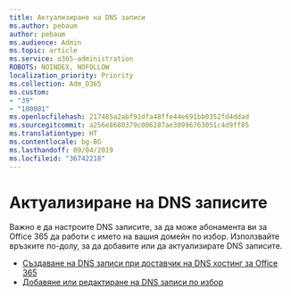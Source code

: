 ```yaml
---
title: Актуализиране на DNS записи
ms.author: pebaum
author: pebaum
ms.audience: Admin
ms.topic: article
ms.service: o365-administration
ROBOTS: NOINDEX, NOFOLLOW
localization_priority: Priority
ms.collection: Adm_O365
ms.custom:
- "39"
- "100001"
ms.openlocfilehash: 217485a2abf91dfa48ffe44e691bb0352fd4ddad
ms.sourcegitcommit: a256e8680379c006287ae30996763051c4d9ff85
ms.translationtype: HT
ms.contentlocale: bg-BG
ms.lasthandoff: 09/04/2019
ms.locfileid: "36742218"
---
```

# <a name="update-dns-records"></a>Актуализиране на DNS записите

Важно е да настроите DNS записите, за да може абонамента ви за Office 365 да работи с името на вашия домейн по избор. Използвайте връзките по-долу, за да добавите или да актуализирате DNS записите.
  
- [Създаване на DNS записи при доставчик на DNS хостинг за Office 365](https://docs.microsoft.com/office365/admin/get-help-with-domains/create-dns-records-at-any-dns-hosting-provider)  
- [Добавяне или редактиране на DNS записи по избор](https://docs.microsoft.com/office365/admin/dns/add-or-edit-custom-dns-records)